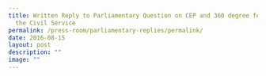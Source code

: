 ```yaml
---
title: Written Reply to Parliamentary Question on CEP and 360 degree feedback in
  the Civil Service
permalink: /press-room/parliamentary-replies/permalink/
date: 2016-08-15
layout: post
description: ""
image: ""
---
```

